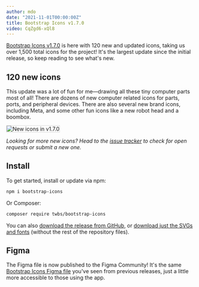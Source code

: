 ```yaml
---
author: mdo
date: "2021-11-01T00:00:00Z"
title: Bootstrap Icons v1.7.0
video: CqZgd6-xQl8
---
```


[Bootstrap Icons v1.7.0](https://icons.getbootstrap.com) is here with 120 new and updated icons, taking us over 1,500 total icons for the project! It's the largest update since the initial release, so keep reading to see what's new.

## 120 new icons

This update was a lot of fun for me—drawing all these tiny computer parts most of all! There are dozens of new computer related icons for parts, ports, and peripheral devices. There are also several new brand icons, including Meta, and some other fun icons like a new robot head and a boombox.

<img src="/assets/img/2021/11/icons-v170.png" alt="New icons in v1.7.0" style="border: 1px solid rgba(0,0,0,.15);">

*Looking for more new icons? Head to the [issue tracker](https://github.com/twbs/icons/issues) to check for open requests or submit a new one.*

## Install

To get started, install or update via npm:

```sh
npm i bootstrap-icons
```

Or Composer:

```sh
composer require twbs/bootstrap-icons
```

You can also [download the release from GitHub](https://github.com/twbs/icons/releases/tag/v1.7.0), or [download just the SVGs and fonts](https://github.com/twbs/icons/releases/download/v1.7.0/bootstrap-icons-1.7.0.zip) (without the rest of the repository files).

## Figma

The Figma file is now published to the Figma Community! It's the same [Bootstrap Icons Figma file](https://www.figma.com/file/cKgRyErzl4pR1WN4NcB5lv/Bootstrap-Icons) you've seen from previous releases, just a little more accessible to those using the app.
